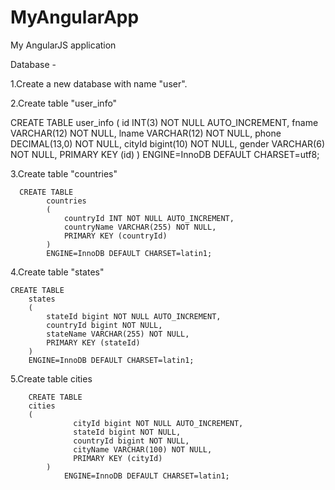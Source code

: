 # MyAngularApp
My AngularJS application


Database - 

1.Create a new database with name "user".


2.Create table "user_info"

 CREATE TABLE
    user_info
    (
        id INT(3) NOT NULL AUTO_INCREMENT,
        fname VARCHAR(12) NOT NULL,
        lname VARCHAR(12) NOT NULL,
        phone DECIMAL(13,0) NOT NULL,
        cityId bigint(10) NOT NULL,
        gender VARCHAR(6) NOT NULL,
        PRIMARY KEY (id)
    )
    ENGINE=InnoDB DEFAULT CHARSET=utf8;
	
3.Create table "countries"

	  CREATE TABLE
		    countries
		    (
		        countryId INT NOT NULL AUTO_INCREMENT,
		        countryName VARCHAR(255) NOT NULL,
		        PRIMARY KEY (countryId)
		    )
		    ENGINE=InnoDB DEFAULT CHARSET=latin1;

4.Create table "states"

	CREATE TABLE
		states
		(
			stateId bigint NOT NULL AUTO_INCREMENT,
			countryId bigint NOT NULL,
			stateName VARCHAR(255) NOT NULL,
			PRIMARY KEY (stateId)
		)
		ENGINE=InnoDB DEFAULT CHARSET=latin1;

5.Create table cities
  
        CREATE TABLE
		cities
		(
		          cityId bigint NOT NULL AUTO_INCREMENT,
		          stateId bigint NOT NULL,
		          countryId bigint NOT NULL,
		          cityName VARCHAR(100) NOT NULL,
		          PRIMARY KEY (cityId)
	        )
                ENGINE=InnoDB DEFAULT CHARSET=latin1;
